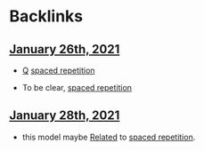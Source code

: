 
# Backlinks
## [January 26th, 2021](<January 26th, 2021.md>)
- [Q](<Q.md>) [spaced repetition](<spaced repetition.md>)

- To be clear, [spaced repetition](<spaced repetition.md>)

## [January 28th, 2021](<January 28th, 2021.md>)
- this model maybe [Related](<Related.md>) to [spaced repetition](<spaced repetition.md>).

